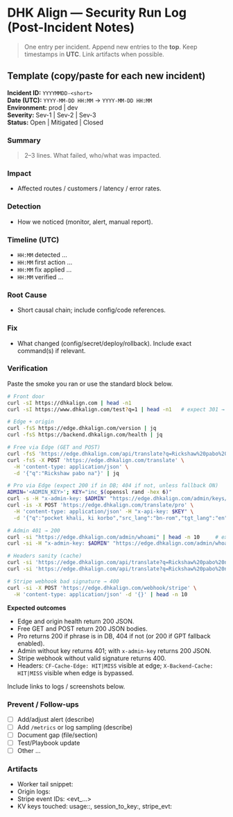# DHK Align — Security Run Log (Post-Incident Notes)
> One entry per incident. Append new entries to the **top**. Keep timestamps in **UTC**. Link artifacts when possible.

## Template (copy/paste for each new incident)
**Incident ID:** `YYYYMMDD-<short>`  
**Date (UTC):** `YYYY-MM-DD HH:MM` → `YYYY-MM-DD HH:MM`  
**Environment:** prod | dev  
**Severity:** Sev-1 | Sev-2 | Sev-3  
**Status:** Open | Mitigated | Closed

### Summary
> 2–3 lines. What failed, who/what was impacted.

### Impact
- Affected routes / customers / latency / error rates.

### Detection
- How we noticed (monitor, alert, manual report).

### Timeline (UTC)
- `HH:MM` detected …
- `HH:MM` first action …
- `HH:MM` fix applied …
- `HH:MM` verified …

### Root Cause
- Short causal chain; include config/code references.

### Fix
- What changed (config/secret/deploy/rollback). Include exact command(s) if relevant.

### Verification
Paste the smoke you ran or use the standard block below.

```bash
# Front door
curl -sI https://dhkalign.com | head -n1
curl -sI https://www.dhkalign.com/test?q=1 | head -n1   # expect 301 → apex

# Edge + origin
curl -fsS https://edge.dhkalign.com/version | jq
curl -fsS https://backend.dhkalign.com/health | jq

# Free via Edge (GET and POST)
curl -fsS 'https://edge.dhkalign.com/api/translate?q=Rickshaw%20pabo%20na' | jq
curl -fsS -X POST 'https://edge.dhkalign.com/translate' \
  -H 'content-type: application/json' \
  -d '{"q":"Rickshaw pabo na"}' | jq

# Pro via Edge (expect 200 if in DB; 404 if not, unless fallback ON)
ADMIN='<ADMIN_KEY>'; KEY="inc_$(openssl rand -hex 6)"
curl -s -H "x-admin-key: $ADMIN" "https://edge.dhkalign.com/admin/keys/add?key=$KEY" | jq .
curl -is -X POST 'https://edge.dhkalign.com/translate/pro' \
  -H 'content-type: application/json' -H "x-api-key: $KEY" \
  -d '{"q":"pocket khali, ki korbo","src_lang":"bn-rom","tgt_lang":"en"}' | sed -n '1,10p'

# Admin 401 → 200
curl -si "https://edge.dhkalign.com/admin/whoami" | head -n 10     # expect 401
curl -si -H "x-admin-key: $ADMIN" "https://edge.dhkalign.com/admin/whoami" | head -n 20  # expect 200

# Headers sanity (cache)
curl -si 'https://edge.dhkalign.com/api/translate?q=Rickshaw%20pabo%20na' | sed -n '1,20p'   # CF-Cache-Edge: HIT|MISS
curl -si 'https://edge.dhkalign.com/api/translate?q=Rickshaw%20pabo%20na&cache=no' | sed -n '1,20p'  # X-Backend-Cache: HIT|MISS (when edge bypassed)

# Stripe webhook bad signature → 400
curl -si -X POST 'https://edge.dhkalign.com/webhook/stripe' \
  -H 'content-type: application/json' -d '{}' | head -n 10
```

**Expected outcomes**
- Edge and origin health return 200 JSON.
- Free GET and POST return 200 JSON bodies.
- Pro returns 200 if phrase is in DB, 404 if not (or 200 if GPT fallback enabled).
- Admin without key returns 401; with `x-admin-key` returns 200 JSON.
- Stripe webhook without valid signature returns 400.
- Headers: `CF-Cache-Edge: HIT|MISS` visible at edge; `X-Backend-Cache: HIT|MISS` visible when edge is bypassed.

Include links to logs / screenshots below.

### Prevent / Follow-ups
- [ ] Add/adjust alert (describe)
- [ ] Add `/metrics` or log sampling (describe)
- [ ] Document gap (file/section)
- [ ] Test/Playbook update
- [ ] Other …

### Artifacts
- Worker tail snippet: <link or attached>
- Origin logs: <link or attached>
- Stripe event IDs: <evt_…>
- KV keys touched: usage:<key>:<date>, session_to_key:<sid>, stripe_evt:<id>
